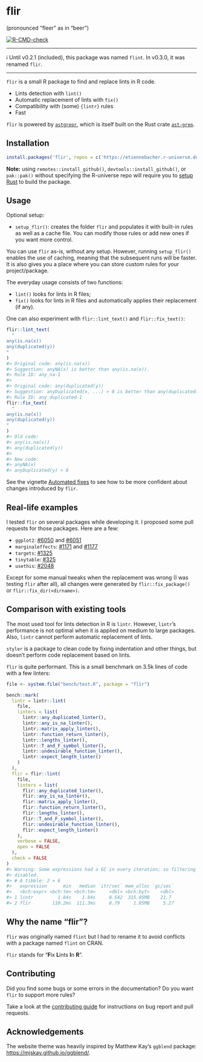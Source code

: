 
<!-- README.md is generated from README.Rmd. Please edit that file -->

# flir

(pronounced “fleer” as in “beer”)

<!-- badges: start -->

[![R-CMD-check](https://github.com/etiennebacher/flir/actions/workflows/R-CMD-check.yaml/badge.svg)](https://github.com/etiennebacher/flir/actions/workflows/R-CMD-check.yaml)
<!-- badges: end -->

------------------------------------------------------------------------

:information_source: Until v0.2.1 (included), this package was named
`flint`. In v0.3.0, it was renamed `flir`.

------------------------------------------------------------------------

`flir` is a small R package to find and replace lints in R code.

- Lints detection with `lint()`
- Automatic replacement of lints with `fix()`
- Compatibility with (some) `{lintr}` rules
- Fast

`flir` is powered by
[`astgrepr`](https://github.com/etiennebacher/astgrepr/), which is
itself built on the Rust crate
[`ast-grep`](https://ast-grep.github.io/).

## Installation

``` r
install.packages('flir', repos = c('https://etiennebacher.r-universe.dev', 'https://cloud.r-project.org'))
```

**Note:** using `remotes::install_github()`,
`devtools::install_github()`, or `pak::pak()` without specifying the
R-universe repo will require you to [setup
Rust](https://www.rust-lang.org/tools/install) to build the package.

## Usage

Optional setup:

- `setup_flir()`: creates the folder `flir` and populates it with
  built-in rules as well as a cache file. You can modify those rules or
  add new ones if you want more control.

You can use `flir` as-is, without any setup. However, running
`setup_flir()` enables the use of caching, meaning that the subsequent
runs will be faster. It is also gives you a place where you can store
custom rules for your project/package.

The everyday usage consists of two functions:

- `lint()` looks for lints in R files;
- `fix()` looks for lints in R files and automatically applies their
  replacement (if any).

One can also experiment with `flir::lint_text()` and `flir::fix_text()`:

``` r
flir::lint_text(
  "
any(is.na(x))
any(duplicated(y))
"
)
#> Original code: any(is.na(x)) 
#> Suggestion: anyNA(x) is better than any(is.na(x)). 
#> Rule ID: any_na-1 
#> 
#> Original code: any(duplicated(y)) 
#> Suggestion: anyDuplicated(x, ...) > 0 is better than any(duplicated(x), ...). 
#> Rule ID: any_duplicated-1
flir::fix_text(
  "
any(is.na(x))
any(duplicated(y))
"
)
#> Old code:
#> any(is.na(x))
#> any(duplicated(y))
#> 
#> New code:
#> anyNA(x)
#> anyDuplicated(y) > 0
```

See the vignette [Automated
fixes](https://flir.etiennebacher.com/articles/automated_fixes) to see
how to be more confident about changes introduced by `flir`.

## Real-life examples

I tested `flir` on several packages while developing it. I proposed some
pull requests for those packages. Here are a few:

- `ggplot2`:
  [\#6050](https://github.com/tidyverse/ggplot2/pull/6050/files) and
  [\#6051](https://github.com/tidyverse/ggplot2/pull/6051/files)
- `marginaleffects`:
  [\#1171](https://github.com/vincentarelbundock/marginaleffects/pull/1171/files)
  and
  [\#1177](https://github.com/vincentarelbundock/marginaleffects/pull/1177/files)
- `targets`:
  [\#1325](https://github.com/ropensci/targets/pull/1325/files)
- `tinytable`:
  [\#325](https://github.com/vincentarelbundock/tinytable/pull/325/files)
- `usethis`: [\#2048](https://github.com/r-lib/usethis/pull/2048/files)

Except for some manual tweaks when the replacement was wrong (I was
testing `flir` after all), all changes were generated by
`flir::fix_package()` or `flir::fix_dir(<dirname>)`.

## Comparison with existing tools

The most used tool for lints detection in R is `lintr`. However,
`lintr`’s performance is not optimal when it is applied on medium to
large packages. Also, `lintr` cannot perform automatic replacement of
lints.

`styler` is a package to clean code by fixing indentation and other
things, but doesn’t perform code replacement based on lints.

`flir` is quite performant. This is a small benchmark on 3.5k lines of
code with a few linters:

``` r
file <- system.file("bench/test.R", package = "flir")

bench::mark(
  lintr = lintr::lint(
    file,
    linters = list(
      lintr::any_duplicated_linter(),
      lintr::any_is_na_linter(),
      lintr::matrix_apply_linter(),
      lintr::function_return_linter(),
      lintr::lengths_linter(),
      lintr::T_and_F_symbol_linter(),
      lintr::undesirable_function_linter(),
      lintr::expect_length_linter()
    )
  ),
  flir = flir::lint(
    file,
    linters = list(
      flir::any_duplicated_linter(),
      flir::any_is_na_linter(),
      flir::matrix_apply_linter(),
      flir::function_return_linter(),
      flir::lengths_linter(),
      flir::T_and_F_symbol_linter(),
      flir::undesirable_function_linter(),
      flir::expect_length_linter()
    ),
    verbose = FALSE,
    open = FALSE
  ),
  check = FALSE
)
#> Warning: Some expressions had a GC in every iteration; so filtering is
#> disabled.
#> # A tibble: 2 × 6
#>   expression      min   median `itr/sec` mem_alloc `gc/sec`
#>   <bch:expr> <bch:tm> <bch:tm>     <dbl> <bch:byt>    <dbl>
#> 1 lintr         1.84s    1.84s     0.542  315.05MB    21.7 
#> 2 flir        110.2ms  111.3ms     8.79     1.85MB     5.27
```

## Why the name “flir”?

`flir` was originally named `flint` but I had to rename it to avoid
conflicts with a package named `flint` on CRAN.

`flir` stands for “**F**ix **L**ints **I**n **R**”.

## Contributing

Did you find some bugs or some errors in the documentation? Do you want
`flir` to support more rules?

Take a look at the [contributing
guide](https://flir.etiennebacher.com/CONTRIBUTING.html) for
instructions on bug report and pull requests.

## Acknowledgements

The website theme was heavily inspired by Matthew Kay’s `ggblend`
package: <https://mjskay.github.io/ggblend/>.
